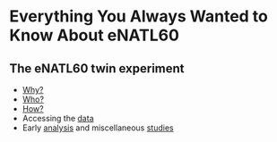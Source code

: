 # Everything You Always Wanted to Know About eNATL60

## The eNATL60 twin experiment
  -  [Why?](https://github.com/ocean-next/eNATL60/blob/master/01_motivation.md)
  -  [Who?](https://github.com/ocean-next/eNATL60/blob/master/02_contributors.md)
  -  [How?](https://github.com/ocean-next/eNATL60/blob/master/03_production.md)
  -  Accessing the [data](https://github.com/ocean-next/eNATL60/blob/master/05_data.md)
  -  Early [analysis](https://github.com/ocean-next/eNATL60/blob/master/04_assessment/README.md) and miscellaneous [studies](https://github.com/ocean-next/eNATL60/blob/master/06_dissemintation.md)

